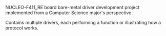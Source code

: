 NUCLEO-F411_RE board bare-metal driver development project 
implemented from a Computer Science major's perspective. 

Contains multiple drivers, each performing a function or illustrating how
a protocol works. 

